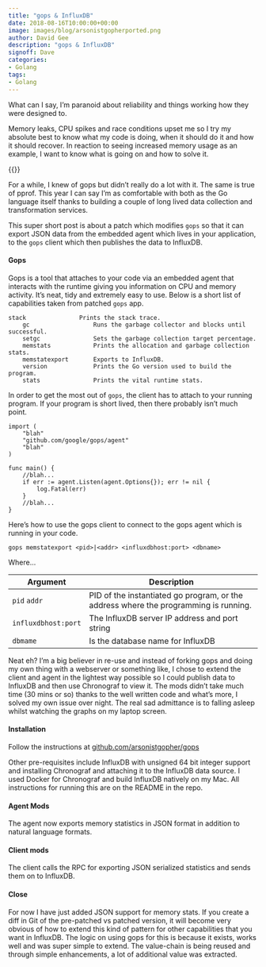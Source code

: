 ```yaml
---
title: "gops & InfluxDB"
date: 2018-08-16T10:00:00+00:00
image: images/blog/arsonistgopherported.png
author: David Gee
description: "gops & InfluxDB"
signoff: Dave
categories:
- Golang
tags:
- Golang
---
```


What can I say, I’m paranoid about reliability and things working how they were designed to.

Memory leaks, CPU spikes and race conditions upset me so I try my absolute best to know what my code is doing, when it should do it and how it should recover. In reaction to seeing increased memory usage as an example, I want to know what is going on and how to solve it.

{{<youtube OCRr8qpnPlY>}}

For a while, I knew of gops but didn’t really do a lot with it. The same is true of pprof. This year I can say I’m as comfortable with both as the Go language itself thanks to building a couple of long lived data collection and transformation services.

This super short post is about a patch which modifies `gops` so that it can export JSON data from the embedded agent which lives in your application, to the `gops` client which then publishes the data to InfluxDB.

#### Gops

Gops is a tool that attaches to your code via an embedded agent that interacts with the runtime giving you information on CPU and memory activity. It’s neat, tidy and extremely easy to use. Below is a short list of capabilities taken from patched `gops` app.

```plaintext
stack       		Prints the stack trace.
    gc          		Runs the garbage collector and blocks until successful.
    setgc	        	Sets the garbage collection target percentage.
    memstats    		Prints the allocation and garbage collection stats.
    memstatexport		Exports to InfluxDB.
    version     		Prints the Go version used to build the program.
    stats       		Prints the vital runtime stats.
```

In order to get the most out of `gops`, the client has to attach to your running program. If your program is short lived, then there probably isn’t much point.

```plaintext
import (
    "blah"
    "github.com/google/gops/agent"
    "blah"
)

func main() {
    //blah...
    if err := agent.Listen(agent.Options{}); err != nil {
		log.Fatal(err)
    }
    //blah...
}
```

Here’s how to use the gops client to connect to the gops agent which is running in your code.

```plaintext
gops memstatexport <pid>|<addr> <influxdbhost:port> <dbname>
```

Where...

| Argument | Description |
| --- | --- |
| `pid` `addr` | PID of the instantiated go program, or the address where the programming is running. |
| `influxdbhost:port` |	The InfluxDB server IP address and port string |
| `dbmame` | Is the database name for InfluxDB |

Neat eh? I’m a big believer in re-use and instead of forking gops and doing my own thing with a webserver or something like, I chose to extend the client and agent in the lightest way possible so I could publish data to InfluxDB and then use Chronograf to view it. The mods didn’t take much time (30 mins or so) thanks to the well written code and what’s more, I solved my own issue over night. The real sad admittance is to falling asleep whilst watching the graphs on my laptop screen.

#### Installation

Follow the instructions at [github.com/arsonistgopher/gops](https://github.com/arsonistgopher/gops)

Other pre-requisites include InfluxDB with unsigned 64 bit integer support and installing Chronograf and attaching it to the InfluxDB data source. I used Docker for Chronograf and build InfluxDB natively on my Mac. All instructions for running this are on the README in the repo.

#### Agent Mods

The agent now exports memory statistics in JSON format in addition to natural language formats.

#### Client mods

The client calls the RPC for exporting JSON serialized statistics and sends them on to InfluxDB.

#### Close

For now I have just added JSON support for memory stats. If you create a diff in Git of the pre-patched vs patched version, it will become very obvious of how to extend this kind of pattern for other capabilities that you want in InfluxDB. The logic on using gops for this is because it exists, works well and was super simple to extend. The value-chain is being reused and through simple enhancements, a lot of additional value was extracted.